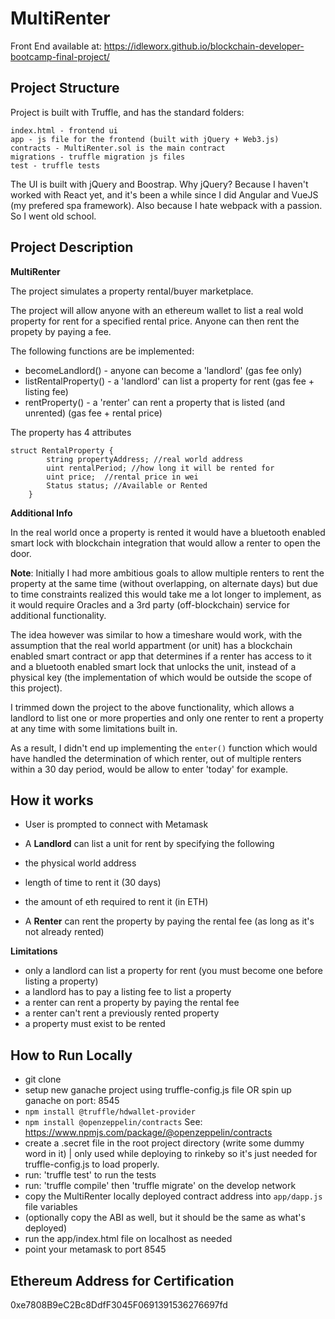 # MultiRenter

Front End available at: https://idleworx.github.io/blockchain-developer-bootcamp-final-project/

## Project Structure

Project is built with Truffle, and has the standard folders:

```
index.html - frontend ui
app - js file for the frontend (built with jQuery + Web3.js)
contracts - MultiRenter.sol is the main contract
migrations - truffle migration js files
test - truffle tests
```

The UI is built with jQuery and Boostrap. Why jQuery? Because I haven't worked with React yet, and it's been a while since I did Angular and VueJS (my prefered spa framework). Also because I hate webpack with a passion. So I went old school.

## Project Description

**MultiRenter**

The project simulates a property rental/buyer marketplace.

The project will allow anyone with an ethereum wallet to list a real wold property for rent for a specified rental price. Anyone can then rent the propety by paying a fee.

The following functions are be implemented:

- becomeLandlord() - anyone can become a 'landlord' (gas fee only)
- listRentalProperty() - a 'landlord' can list a property for rent (gas fee + listing fee)
- rentProperty() - a 'renter' can rent a property that is listed (and unrented) (gas fee + rental price)

The property has 4 attributes
```
struct RentalProperty {
        string propertyAddress; //real world address
        uint rentalPeriod; //how long it will be rented for
        uint price;  //rental price in wei
        Status status; //Available or Rented
    }
```


**Additional Info**

In the real world once a property is rented it would have a bluetooth enabled smart lock with blockchain integration that would allow a renter to open the door.

**Note**: Initially I had more ambitious goals to allow multiple renters to rent the property at the same time (without overlapping, on alternate days) but due to time constraints realized this would take me a lot longer to implement, as it would require Oracles and a 3rd party (off-blockchain) service for additional functionality.

The idea however was similar to how a timeshare would work, with the assumption that the real world appartment (or unit) has a blockchain enabled smart contract or app that determines if a renter has access to it and a bluetooth enabled smart lock that unlocks the unit, instead of a physical key (the implementation of which would be outside the scope of this project).

I trimmed down the project to the above functionality, which allows a landlord to list one or more properties and only one renter to rent a property at any time with some limitations built in.

As a result, I didn't end up implementing the ```enter()``` function which would have handled the determination of which renter, out of multiple renters within a 30 day period, would be allow to enter 'today' for example.


## How it works

- User is prompted to connect with Metamask

- A **Landlord** can list a unit for rent by specifying the following
 - the physical world address
 - length of time to rent it (30 days)
 - the amount of eth required to rent it (in ETH)

- A **Renter** can rent the property by paying the rental fee (as long as it's not already rented)
  
**Limitations**
- only a landlord can list a property for rent (you must become one before listing a property)
- a landlord has to pay a listing fee to list a property
- a renter can rent a property by paying the rental fee
- a renter can't rent a previously rented property
- a property must exist to be rented  

## How to Run Locally

- git clone 
- setup new ganache project using truffle-config.js file OR
  spin up ganache on port: 8545
- ```npm install @truffle/hdwallet-provider```
- ```npm install @openzeppelin/contracts``` 
See: https://www.npmjs.com/package/@openzeppelin/contracts
- create a .secret file in the root project directory (write some dummy word in it) | only used while deploying to rinkeby so it's just needed for truffle-config.js to load properly. 
- run: 'truffle test' to run the tests
- run: 'truffle compile' then 'truffle migrate' on the develop network
- copy the MultiRenter locally deployed contract address into `app/dapp.js` file variables
- (optionally copy the ABI as well, but it should be the same as what's deployed)
- run the app/index.html file on localhost as needed
- point your metamask to port 8545

## Ethereum Address for Certification

0xe7808B9eC2Bc8DdfF3045F0691391536276697fd